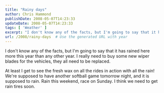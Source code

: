 ```yaml
---
title: "Rainy days"
author: Chris Hammond
publishDate: 2008-05-07T14:23:33
updateDate: 2008-05-07T14:23:33
tags: [ 'Weather' ]
excerpt: "I don't know any of the facts, but I'm going to say that it has rained here more this year than any other year. I really need to buy some new wiper blades for the vehicles, they all need to be replaced.   At least I get to see the fresh wax on all the rides in action with all the rain! "
url: /2008/rainy-days  # Use the generated URL with year
---
```

<p>I don't know any of the facts, but I'm going to say that it has rained here more this year than any other year. I really need to buy some new wiper blades for the vehicles, they all need to be replaced.</p> <p>At least I get to see the fresh wax on all the rides in action with all the rain! We're supposed to have another softball game tomorrow night, and it is supposed to rain. Rain this weekend, race on Sunday. I think we need to get rain tires soon.</p>
